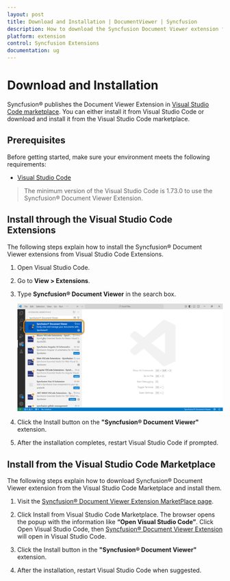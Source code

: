```yaml
---
layout: post
title: Download and Installation | DocumentViewer | Syncfusion
description: How to download the Syncfusion Document Viewer extension from the Visual Studio code marketplace site and from the Extensions View tab.
platform: extension
control: Syncfusion Extensions
documentation: ug
---
```


# Download and Installation

Syncfusion® publishes the Document Viewer Extension in [Visual Studio Code marketplace](https://marketplace.visualstudio.com/items?itemName=SyncfusionInc.Document-Viewer-VSCode-Extensions). You can either install it from Visual Studio Code or download and install it from the Visual Studio Code marketplace.

## Prerequisites

Before getting started, make sure your environment meets the following requirements:

* [Visual Studio Code](https://code.visualstudio.com/download)

 > The minimum version of the Visual Studio Code is 1.73.0 to use the Syncfusion® Document Viewer Extension.


## Install through the Visual Studio Code Extensions

The following steps explain how to install the Syncfusion® Document Viewer extensions from Visual Studio Code Extensions.

1. Open Visual Studio Code.

2. Go to **View > Extensions**.

3. Type **Syncfusion® Document Viewer** in the search box.

     ![Extension](images/ExtensionsView.png)

4. Click the Install button on the **"Syncfusion® Document Viewer"** extension.

5. After the installation completes, restart Visual Studio Code if prompted.


## Install from the Visual Studio Code Marketplace

The following steps explain how to download Syncfusion® Document Viewer extension from the Visual Studio Code Marketplace and install them.

1. Visit the [Syncfusion® Document Viewer Extension MarketPlace page](https://marketplace.visualstudio.com/items?itemName=SyncfusionInc.Document-Viewer-VSCode-Extensions).

2. Click Install from Visual Studio Code Marketplace. The browser opens the popup with the information like **“Open Visual Studio Code”**. Click Open Visual Studio Code, then [Syncfusion® Document Viewer Extension](https://marketplace.visualstudio.com/items?itemName=SyncfusionInc.Document-Viewer-VSCode-Extensions) will open in Visual Studio Code.

3. Click the Install button in the **"Syncfusion® Document Viewer"** extension.

4. After the installation, restart Visual Studio Code when suggested.
